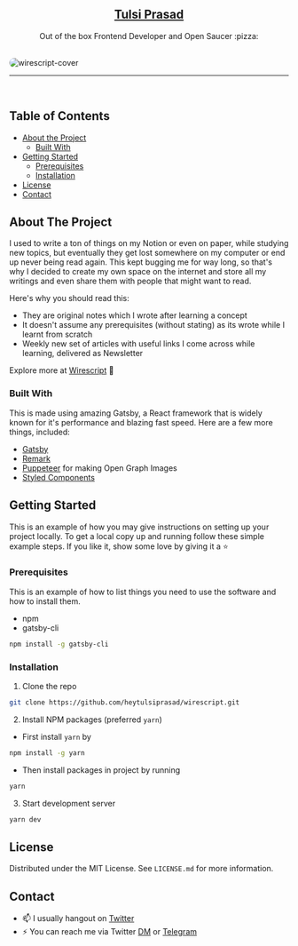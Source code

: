 <p align="center">
  <a href="https://wirescript.tech">
    <h2 align="center">Tulsi Prasad</h2>
  </a>
</p> 
<p align="center">Out of the box Frontend Developer and Open Saucer :pizza:</p>

<br/>

<img style="border-radius: 10px" src="https://i.imgur.com/XTZZHD3.png" alt="wirescript-cover">

<br />
<hr>
<br />

<!-- TABLE OF CONTENTS -->

## Table of Contents

- [About the Project](#about-the-project)
  - [Built With](#built-with)
- [Getting Started](#getting-started)
  - [Prerequisites](#prerequisites)
  - [Installation](#installation)
- [License](#license)
- [Contact](#contact)

<!-- ABOUT THE PROJECT -->

## About The Project

I used to write a ton of things on my Notion or even on paper, while studying new topics, but eventually they get lost somewhere on my computer or end up never being read again. This kept bugging me for way long, so that's why I decided to create my own space
on the internet and store all my writings and even share them with people that might want to read.

Here's why you should read this:

- They are original notes which I wrote after learning a concept
- It doesn't assume any prerequisites (without stating) as its wrote while I learnt from scratch
- Weekly new set of articles with useful links I come across while learning, delivered as Newsletter

Explore more at [Wirescript](https://wirescript.tech) :tada:

### Built With

This is made using amazing Gatsby, a React framework that is widely known for it's performance and blazing fast speed.
Here are a few more things, included:

- [Gatsby](https://www.gatsbyjs.com/)
- [Remark](https://remark.js.org/)
- [Puppeteer](https://pptr.dev/) for making Open Graph Images
- [Styled Components](https://styled-components.com/)

<!-- GETTING STARTED -->

## Getting Started

This is an example of how you may give instructions on setting up your project locally. To get a local copy up and running follow these simple example steps. If you like it, show some love by giving it a :star:

### Prerequisites

This is an example of how to list things you need to use the software and how to install them.

- npm
- gatsby-cli

```sh
npm install -g gatsby-cli
```

### Installation

1. Clone the repo

```sh
git clone https://github.com/heytulsiprasad/wirescript.git
```

2. Install NPM packages (preferred `yarn`)

- First install `yarn` by

```sh
npm install -g yarn
```

- Then install packages in project by running

```sh
yarn
```

3. Start development server

```sh
yarn dev
```

<!-- LICENSE -->

## License

Distributed under the MIT License. See `LICENSE.md` for more information.

<!-- CONTACT -->

## Contact

- 📫 I usually hangout on [Twitter](https://twitter.com/heytulsiprasad)
- ⚡ You can reach me via Twitter [DM](https://twitter.com/heytulsiprasad) or [Telegram](https://t.me/heytulsiprasad)
